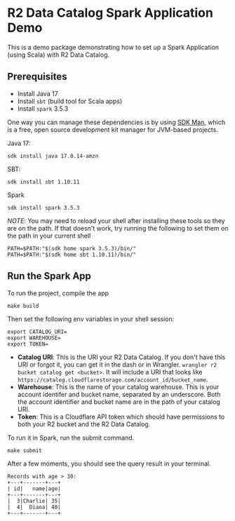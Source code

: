 # R2 Data Catalog Spark Application Demo

This is a demo package demonstrating how to set up a Spark Application (using Scala) with R2 Data Catalog.

## Prerequisites

- Install Java 17
- Install `sbt` (build tool for Scala apps)
- Install `spark` 3.5.3

One way you can manage these dependencies is by using [SDK Man](https://sdkman.io/), which is a free, open source development kit manager for JVM-based projects.

Java 17:
```
sdk install java 17.0.14-amzn
```

SBT:
```
sdk install sbt 1.10.11
```

Spark
```
sdk install spark 3.5.3
```

*NOTE*: You may need to reload your shell after installing these tools so they are on the path. If that doesn't work, try running the following to set them on the path in your current shell

```
PATH=$PATH:"$(sdk home spark 3.5.3)/bin/"
PATH=$PATH:"$(sdk home sbt 1.10.11)/bin/"
```


## Run the Spark App

To run the project, compile the app
```
make build
```

Then set the following env variables in your shell session:


```
export CATALOG_URI=
export WAREHOUSE=
export TOKEN=
```

- **Catalog URI**: This is the URI your R2 Data Catalog. If you don't have this URI or forgot it, you can get it in the dash or in Wrangler. `wrangler r2 bucket catalog get <bucket>`. It will include a URI that looks like `https://catalog.cloudflarestorage.com/account_id/bucket_name`.
- **Warehouse**: This is the name of your catalog warehouse. This is your account identifer and bucket name, separated by an underscore. Both the account identifier and bucket name are in the path of your catalog URI.
- **Token**: This is a Cloudflare API token which should have permissions to both your R2 bucket and the R2 Data Catalog.


To run it in Spark, run the submit command.
```
make submit
```

After a few moments, you should see the query result in your terminal.
```
Records with age > 30:
+---+-------+---+
| id|   name|age|
+---+-------+---+
|  3|Charlie| 35|
|  4|  Diana| 40|
+---+-------+---+
```
